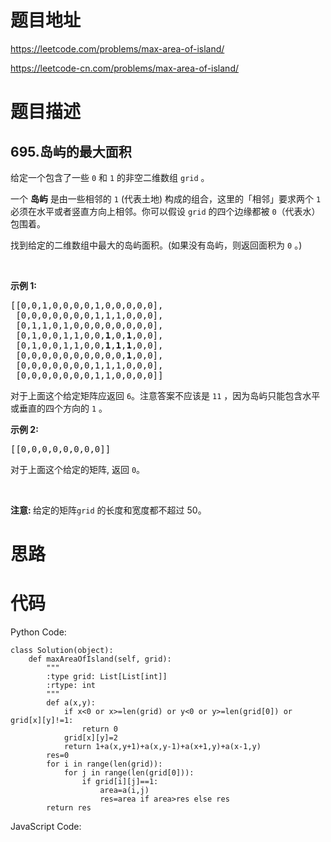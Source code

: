 # 题目地址
https://leetcode.com/problems/max-area-of-island/

https://leetcode-cn.com/problems/max-area-of-island/
# 题目描述
## 695.岛屿的最大面积
<p>给定一个包含了一些 <code>0</code> 和 <code>1</code> 的非空二维数组&nbsp;<code>grid</code> 。</p>

<p>一个&nbsp;<strong>岛屿</strong>&nbsp;是由一些相邻的&nbsp;<code>1</code>&nbsp;(代表土地) 构成的组合，这里的「相邻」要求两个 <code>1</code> 必须在水平或者竖直方向上相邻。你可以假设&nbsp;<code>grid</code> 的四个边缘都被 <code>0</code>（代表水）包围着。</p>

<p>找到给定的二维数组中最大的岛屿面积。(如果没有岛屿，则返回面积为 <code>0</code> 。)</p>

<p>&nbsp;</p>

<p><strong>示例 1:</strong></p>

<pre>[[0,0,1,0,0,0,0,1,0,0,0,0,0],
 [0,0,0,0,0,0,0,1,1,1,0,0,0],
 [0,1,1,0,1,0,0,0,0,0,0,0,0],
 [0,1,0,0,1,1,0,0,<strong>1</strong>,0,<strong>1</strong>,0,0],
 [0,1,0,0,1,1,0,0,<strong>1</strong>,<strong>1</strong>,<strong>1</strong>,0,0],
 [0,0,0,0,0,0,0,0,0,0,<strong>1</strong>,0,0],
 [0,0,0,0,0,0,0,1,1,1,0,0,0],
 [0,0,0,0,0,0,0,1,1,0,0,0,0]]
</pre>

<p>对于上面这个给定矩阵应返回&nbsp;<code>6</code>。注意答案不应该是 <code>11</code> ，因为岛屿只能包含水平或垂直的四个方向的 <code>1</code> 。</p>

<p><strong>示例 2:</strong></p>

<pre>[[0,0,0,0,0,0,0,0]]</pre>

<p>对于上面这个给定的矩阵, 返回&nbsp;<code>0</code>。</p>

<p>&nbsp;</p>

<p><strong>注意:&nbsp;</strong>给定的矩阵<code>grid</code>&nbsp;的长度和宽度都不超过 50。</p>

# 思路

# 代码
Python Code:

```
class Solution(object):
    def maxAreaOfIsland(self, grid):
        """
        :type grid: List[List[int]]
        :rtype: int
        """
        def a(x,y):
            if x<0 or x>=len(grid) or y<0 or y>=len(grid[0]) or grid[x][y]!=1:
                return 0
            grid[x][y]=2
            return 1+a(x,y+1)+a(x,y-1)+a(x+1,y)+a(x-1,y)
        res=0
        for i in range(len(grid)):
            for j in range(len(grid[0])):
                if grid[i][j]==1:
                    area=a(i,j)
                    res=area if area>res else res
        return res
```
JavaScript Code:

```

```
